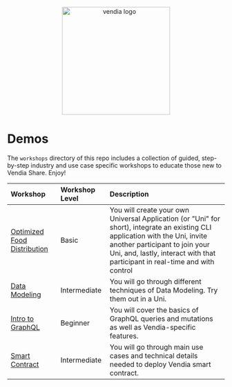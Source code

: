 <p align="center">
  <a href="https://vendia.net/">
    <img src="https://www.vendia.com/images/logo/logo.svg" alt="vendia logo" width="250px">
  </a>
</p>

# Demos
The `workshops` directory of this repo includes a collection of guided, step-by-step industry and use case specific workshops to educate those new to Vendia Share. Enjoy!

| Workshop | Workshop Level | Description |
|:---------|:---------|:---------|
| [Optimized Food Distribution](food-and-beverage/optimized-distribution/README.md) | Basic | You will create your own Universal Application (or "Uni" for short), integrate an existing CLI application with the Uni, invite another participant to join your Uni, and, lastly, interact with that participant in real-time and with control
| [Data Modeling](data-modeling/README.md) | Intermediate | You will go through different techniques of Data Modeling. Try them out in a Uni.
| [Intro to GraphQL](GraphQL/Guided%20Workshop/README.md) | Beginner | You will cover the basics of GraphQL queries and mutations as well as Vendia-specific features. 
| [Smart Contract](smart-contract/README.md) | Intermediate | You will go through main use cases and technical details needed to deploy Vendia smart contract.

